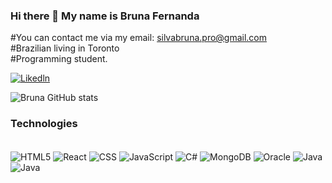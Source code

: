 ### Hi there 👋 My name is Bruna Fernanda 
#You can contact me via my email: silvabruna.pro@gmail.com <br/>
#Brazilian living in Toronto  <br/>
#Programming student. <br/>

[![Likedln](https://img.shields.io/badge/LinkedIn-0077B5?style=for-the-badge&logo=linkedin&logoColor=white)](https://www.linkedin.com/in/bruna-silva-pro/)

![Bruna GitHub stats](https://github-readme-stats.vercel.app/api?username=Brunapro&show_icons=true&theme=github_dark)

### Technologies
<div style="display: inline_block"><br/>
  <img align="center" alt="HTML5" src="https://img.shields.io/badge/HTML5-E34F26?style=for-the-badge&logo=html5&logoColor=white"/>
  <img align="center" alt="React" src=  https://img.shields.io/badge/React-20232A?style=for-the-badge&logo=react&logoColor=61DAFB
     <img align="center" alt="Python" src="https://img.shields.io/badge/Python-3776AB?style=for-the-badge&logo=python&logoColor=white"/>
    <img align="center" alt="CSS" src="https://img.shields.io/badge/CSS-239120?&style=for-the-badge&logo=css3&logoColor=white"/>
     <img align="center" alt="JavaScript" src="https://img.shields.io/badge/JavaScript-F7DF1E?style=for-the-badge&logo=javascript&logoColor=black"/>
     <img align="center" alt="C#" src="https://img.shields.io/badge/C%23-239120?style=for-the-badge&logo=c-sharp&logoColor=white"/>
    <img align="center" alt="MongoDB" src="https://img.shields.io/badge/MongoDB-4EA94B?style=for-the-badge&logo=mongodb&logoColor=white"/>
   <img align="center" alt="Oracle" src="[https://img.shields.io/badge/MongoDB-4EA94B?style=for-the-badge&logo=mongodb&logoColor=white](https://img.shields.io/badge/Oracle-F80000?style=for-the-badge&logo=Oracle&logoColor=white)https://img.shields.io/badge/Oracle-F80000?style=for-the-badge&logo=Oracle&logoColor=white"/>
 <img align="center" alt="Java" src="https://img.shields.io/badge/Java-ED8B00?style=for-the-badge&logo=openjdk&logoColor=white"/>
  <img align="center" alt="Java" src="https://img.shields.io/badge/Java-ED8B00?style=for-the-badge&logo=openjdk&logoColor=white"/>
</div>
